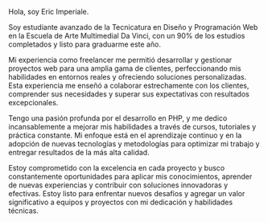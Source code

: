 Hola, soy Eric Imperiale. 

Soy estudiante avanzado de la Tecnicatura en Diseño y Programación Web en la Escuela de Arte Multimedial Da Vinci, con un 90% de los estudios completados y listo para graduarme este año.

Mi experiencia como freelancer me permitió desarrollar y gestionar proyectos web para una amplia gama de clientes, perfeccionando mis habilidades en entornos reales y ofreciendo soluciones personalizadas. Esta experiencia me enseñó a colaborar estrechamente con los clientes, comprender sus necesidades y superar sus expectativas con resultados excepcionales.

Tengo una pasión profunda por el desarrollo en PHP, y me dedico incansablemente a mejorar mis habilidades a través de cursos, tutoriales y práctica constante. Mi enfoque está en el aprendizaje continuo y en la adopción de nuevas tecnologías y metodologías para optimizar mi trabajo y entregar resultados de la más alta calidad.

Estoy comprometido con la excelencia en cada proyecto y busco constantemente oportunidades para aplicar mis conocimientos, aprender de nuevas experiencias y contribuir con soluciones innovadoras y efectivas. Estoy listo para enfrentar nuevos desafíos y agregar un valor significativo a equipos y proyectos con mi dedicación y habilidades técnicas.
